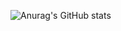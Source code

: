 ![Anurag's GitHub stats](https://github-readme-stats.vercel.app/api?username=lavclash75&show_icons=true&theme=tokyonight)
